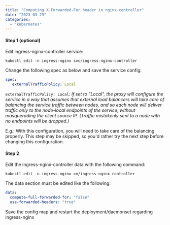 ```yaml
---
title: "Computing X-Forwarded-For header in nginx-controller"
date: "2023-03-29"
categories: 
  - "kubernetes"
---
```


#### Step 1 (optional)

Edit ingress-nginx-controller service:

```shell
kubectl edit -n ingress-nginx svc/ingress-nginx-controller
```

Change the following spec as below and save the service config:

```yaml
spec: 
   externalTrafficPolicy: Local

```

`externalTrafficPolicy: Local`: _If set to "Local", the proxy will configure the service in a way that assumes that external load balancers will take care of balancing the service traffic between nodes, and so each node will deliver traffic only to the node-local endpoints of the service, without masquerading the client source IP. (Traffic mistakenly sent to a node with no endpoints will be dropped.)_

E.g.: With this configuration, you will need to take care of the balancing properly. This step may be skipped, so you'd rather try the next step before changing this configuration.

#### Step 2

Edit the ingress-nginx-controller data with the following command:

```shell
kubectl edit -n ingress-nginx cm/ingress-nginx-controller
```

The data section must be edited like the following:

```yaml
data:
  compute-full-forwarded-for: "false"
  use-forwarded-headers: "true"
```

Save the config map and restart the deployment/daemonset regarding ingress-nginx
